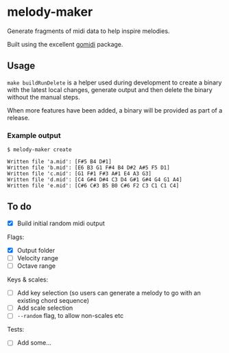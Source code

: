 # melody-maker
Generate fragments of midi data to help inspire melodies.

Built using the excellent [gomidi](https://github.com/gomidi/midi) package.

## Usage
`make buildRunDelete` is a helper used during development to create a binary with the latest local changes, generate output and then delete the binary without the manual steps.

When more features have been added, a binary will be provided as part of a release.

### Example output
```
$ melody-maker create

Written file 'a.mid': [F#5 B4 D#1]
Written file 'b.mid': [E6 B3 G1 F#4 B4 D#2 A#5 F5 D1]
Written file 'c.mid': [G1 F#1 F#3 A#1 E4 A3 G3]
Written file 'd.mid': [C4 G#4 D#4 C3 D4 G#1 G#4 G4 G1 A4]
Written file 'e.mid': [C#6 C#3 B5 B0 C#6 F2 C3 C1 C1 C4]
```

## To do
- [X] Build initial random midi output

Flags:
- [X] Output folder
- [ ] Velocity range
- [ ] Octave range

Keys & scales:
- [ ] Add key selection (so users can generate a melody to go with an existing chord sequence)
- [ ] Add scale selection
- [ ] `--random` flag, to allow non-scales etc

Tests:
- [ ] Add some...
